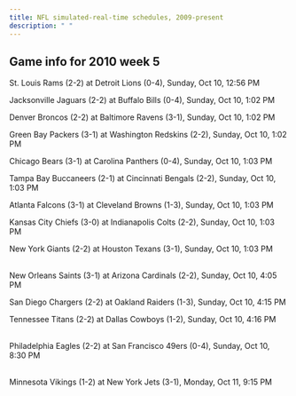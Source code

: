 ```yaml
---
title: NFL simulated-real-time schedules, 2009-present
description: " "
---
```


## Game info for 2010 week 5
St. Louis Rams (2-2) at Detroit Lions (0-4), Sunday, Oct 10, 12:56 PM

Jacksonville Jaguars (2-2) at Buffalo Bills (0-4), Sunday, Oct 10, 1:02 PM

Denver Broncos (2-2) at Baltimore Ravens (3-1), Sunday, Oct 10, 1:02 PM

Green Bay Packers (3-1) at Washington Redskins (2-2), Sunday, Oct 10, 1:02 PM

Chicago Bears (3-1) at Carolina Panthers (0-4), Sunday, Oct 10, 1:03 PM

Tampa Bay Buccaneers (2-1) at Cincinnati Bengals (2-2), Sunday, Oct 10, 1:03 PM

Atlanta Falcons (3-1) at Cleveland Browns (1-3), Sunday, Oct 10, 1:03 PM

Kansas City Chiefs (3-0) at Indianapolis Colts (2-2), Sunday, Oct 10, 1:03 PM

New York Giants (2-2) at Houston Texans (3-1), Sunday, Oct 10, 1:03 PM

<br/>New Orleans Saints (3-1) at Arizona Cardinals (2-2), Sunday, Oct 10, 4:05 PM

San Diego Chargers (2-2) at Oakland Raiders (1-3), Sunday, Oct 10, 4:15 PM

Tennessee Titans (2-2) at Dallas Cowboys (1-2), Sunday, Oct 10, 4:16 PM

<br/>Philadelphia Eagles (2-2) at San Francisco 49ers (0-4), Sunday, Oct 10, 8:30 PM

<br/>Minnesota Vikings (1-2) at New York Jets (3-1), Monday, Oct 11, 9:15 PM

